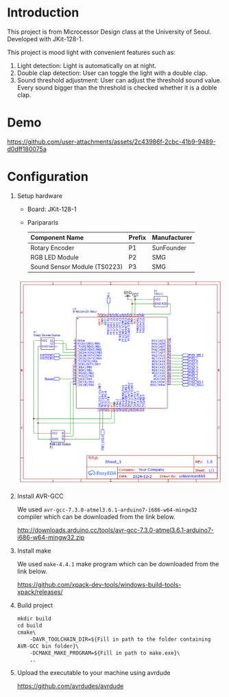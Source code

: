 # Introduction
This project is from Microcessor Design class at the University of Seoul. Developed with JKit-128-1.

This project is mood light with convenient features such as:
1. Light detection: Light is automatically on at night.
2. Double clap detection: User can toggle the light with a double clap.
3. Sound threshold adjustment: User can adjust the threshold sound value. Every sound bigger than the threshold is checked whether it is a doble clap.

# Demo

https://github.com/user-attachments/assets/2c43986f-2cbc-41b9-9489-d0dff180075a

# Configuration
1. Setup hardware
    
    - Board: JKit-128-1
    - Paripararls

        | Component Name       | Prefix | Manufacturer |
        |---------------------|--------|--------------|
        | Rotary Encoder       | P1     | SunFounder   |
        | RGB LED Module       | P2     | SMG          |
        | Sound Sensor Module (TS0223) | P3     | SMG   



    ![](assets/circuit.png)

2. Install AVR-GCC

    We used `avr-gcc-7.3.0-atmel3.6.1-arduino7-i686-w64-mingw32` compiler which can be downloaded from the link below.

    http://downloads.arduino.cc/tools/avr-gcc-7.3.0-atmel3.6.1-arduino7-i686-w64-mingw32.zip

3. Install make

    We used `make-4.4.1` make program which can be downloaded from the link below.

    https://github.com/xpack-dev-tools/windows-build-tools-xpack/releases/

4. Build project
    ```
    mkdir build
    cd build
    cmake\
        -DAVR_TOOLCHAIN_DIR=${Fill in path to the folder containing AVR-GCC bin folder}\
        -DCMAKE_MAKE_PROGRAM=${Fill in path to make.exe}\
        ..
    ```

5. Upload the executable to your machine using avrdude

    https://github.com/avrdudes/avrdude


